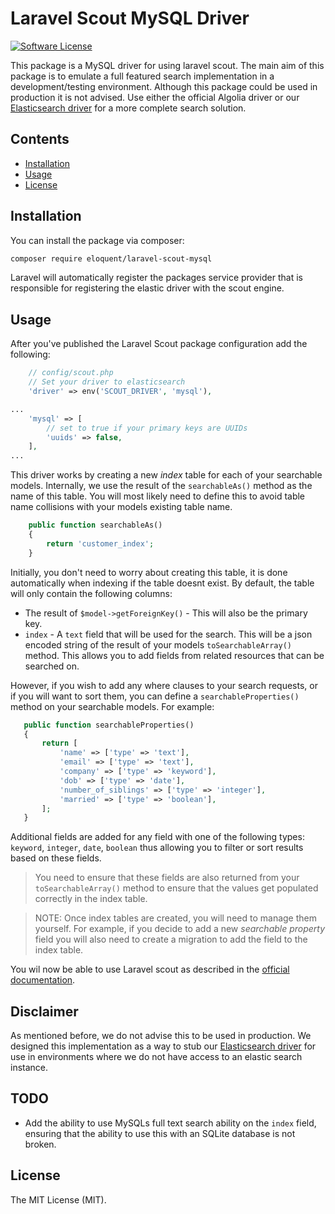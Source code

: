 # Laravel Scout MySQL Driver
[![Software License](https://img.shields.io/badge/license-MIT-brightgreen.svg?style=flat-square)](LICENSE.md)

This package is a MySQL driver for using laravel scout. The main aim of this package is to emulate a
full featured search implementation in a development/testing environment. Although this package could
be used in production it is not advised. Use either the official Algolia driver or our
[Elasticsearch driver](https://github.com/Eloquent-Technologies/laravel-scout-elastic) for a more 
complete search solution.

## Contents
- [Installation](#installation)
- [Usage](#usage)
- [License](#license)

## Installation
You can install the package via composer:

``` bash
composer require eloquent/laravel-scout-mysql
```

Laravel will automatically register the packages service provider that is responsible for registering
the elastic driver with the scout engine.

## Usage
After you've published the Laravel Scout package configuration add the following:
```php
    // config/scout.php
    // Set your driver to elasticsearch
    'driver' => env('SCOUT_DRIVER', 'mysql'),

...
    'mysql' => [
        // set to true if your primary keys are UUIDs
        'uuids' => false,
    ],
...
```

This driver works by creating a new *index* table for each of your searchable models. Internally, we use the result
of the `searchableAs()` method as the name of this table. You will most likely need to define this to avoid table name 
collisions with your models existing table name.
```php
    public function searchableAs()
    {
        return 'customer_index';
    }
```

Initially, you don't need to worry about creating this table, it is done automatically when indexing if the table
doesnt exist. By default, the table will only contain the following columns:
 - The result of `$model->getForeignKey()` - This will also be the primary key.
 - `index` - A `text` field that will be used for the search. This will be a json encoded string of the result of your
   models `toSearchableArray()` method. This allows you to add fields from related resources that can be searched on.
 
However, if you wish to add any where clauses to your search requests, or if you will want to sort them, you can 
define a `searchableProperties()` method on your searchable models. For example:
 ```php
    public function searchableProperties()
    {
        return [
            'name' => ['type' => 'text'],
            'email' => ['type' => 'text'],
            'company' => ['type' => 'keyword'],
            'dob' => ['type' => 'date'],
            'number_of_siblings' => ['type' => 'integer'],
            'married' => ['type' => 'boolean'],
        ];
    }
```
Additional fields are added for any field with one of the following types: `keyword`, `integer`, `date`, `boolean`
thus allowing you to filter or sort results based on these fields.

> You need to ensure that these fields are also returned from your `toSearchableArray()` method to ensure that the 
> values get populated correctly in the index table.

> NOTE: Once index tables are created, you will need to manage them yourself. For example, if you decide to add a
> new *searchable property* field you will also need to create a migration to add the field to the index table.

You wil now be able to use Laravel scout as described in the [official documentation](https://laravel.com/docs/5.7/scout).

## Disclaimer
As mentioned before, we do not advise this to be used in production. We designed this implementation as a way to
stub our [Elasticsearch driver](https://github.com/Eloquent-Technologies/laravel-scout-elastic) for use in
environments where we do not have access to an elastic search instance.

## TODO
- Add the ability to use MySQLs full text search ability on the `index` field, ensuring that the ability to use this
  with an SQLite database is not broken.

## License
The MIT License (MIT).
